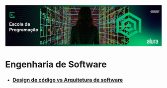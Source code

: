 <img src="./assets/engenharia-de-software.webp">

# Engenharia de Software

- ### [Design de código vs Arquitetura de software](./articles/DesignArquiteturaDeSoftware.md)